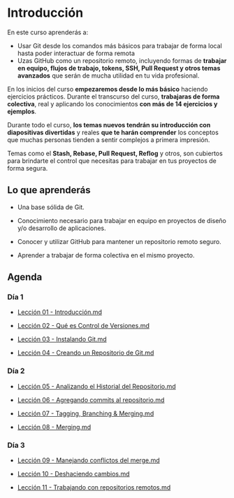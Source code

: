 # Introducción

En este curso aprenderás a:
 - Usar Git desde los comandos más básicos para trabajar de forma local hasta poder interactuar de forma remota
 - Uzas GitHub como un repositorio remoto, incluyendo formas de **trabajar en equipo, flujos de trabajo, tokens, SSH, Pull Request y otros temas avanzados** que serán de mucha utilidad en tu vida profesional.

En los inicios del curso **empezaremos desde lo más básico** haciendo ejercicios prácticos. Durante el transcurso del curso, **trabajaras de forma colectiva**, real y aplicando los conocimientos **con más de 14 ejercicios y ejemplos**.

Durante todo el curso, **los temas nuevos tendrán su introducción con diapositivas divertidas** y reales **que te harán comprender** los conceptos que muchas personas tienden a sentir complejos a primera impresión.

Temas como el **Stash, Rebase, Pull Request, Reflog** y otros, son cubiertos para brindarte el control que necesitas para trabajar en tus proyectos de forma segura.

## Lo que aprenderás

 - Una base sólida de Git.

 - Conocimiento necesario para trabajar en equipo en proyectos de diseño y/o desarrollo de aplicaciones.

 - Conocer y utilizar GitHub para mantener un repositorio remoto seguro. 
-   Aprender a trabajar de forma colectiva en el mismo proyecto.


## Agenda

### Día 1

 - [Lección 01 - Introducción.md](Lecci%C3%B3n%2001%20-%20Introducci%C3%B3n.md)

 - [Lección 02 - Qué es Control de Versiones.md](Lecci%C3%B3n%2002%20-%20Qu%C3%A9%20es%20Control%20de%20Versiones.md)

 - [Lección 03 - Instalando Git.md](Lecci%C3%B3n%2003%20-%20Instalando%20Git.md)

 - [Lección 04 - Creando un Repositorio de Git.md](Lecci%C3%B3n%2004%20-%20Creando%20un%20Repositorio%20de%20Git.md)

### Día 2

 - [Lección 05 - Analizando el Historial del Repositorio.md](Lecci%C3%B3n%2005%20-%20Analizando%20el%20Historial%20del%20Repositorio.md)

 - [Lección 06 - Agregando commits al repositorio.md](Lecci%C3%B3n%2006%20-%20Agregando%20commits%20al%20repositorio.md)

 - [Lección 07 - Tagging, Branching & Merging.md](Lecci%C3%B3n%2007%20-%20Tagging%2C%20Branching%20%26%20Merging.md)

 - [Lección 08 - Merging.md](Lecci%C3%B3n%2008%20-%20Merging.md)

### Día 3

 - [Lección 09 - Manejando conflictos del merge.md](Lecci%C3%B3n%2009%20-%20Manejando%20conflictos%20del%20merge.md)

 - [Lección 10 - Deshaciendo cambios.md](Lecci%C3%B3n%2010%20-%20Deshaciendo%20cambios.md)

 - [Lección 11 - Trabajando con repositorios remotos.md](Lecci%C3%B3n%2011%20-%20Trabajando%20con%20repositorios%20remotos.md)
<!--stackedit_data:
eyJoaXN0b3J5IjpbLTEzODAwNTUzNjUsMTQxMzA4NzQxMSwxOT
c4MjkyMzE5XX0=
-->